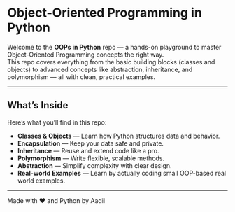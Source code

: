 # Object-Oriented Programming in Python

Welcome to the **OOPs in Python** repo — a hands-on playground to master Object-Oriented Programming concepts the right way.  
This repo covers everything from the basic building blocks (classes and objects) to advanced concepts like abstraction, inheritance, and polymorphism — all with clean, practical examples.

---

## What’s Inside

Here’s what you’ll find in this repo:

- **Classes & Objects** — Learn how Python structures data and behavior.
- **Encapsulation** — Keep your data safe and private.
- **Inheritance** — Reuse and extend code like a pro.
- **Polymorphism** — Write flexible, scalable methods.
- **Abstraction** — Simplify complexity with clear design.
- **Real-world Examples** — Learn by actually coding small OOP-based real world examples.

---

Made with ❤️ and Python by Aadil
